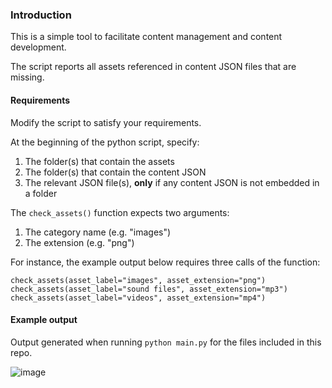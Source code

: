 ### Introduction

This is a simple tool to facilitate content management and content development.

The script reports all assets referenced in content JSON files that are missing.

#### Requirements

Modify the script to satisfy your requirements.

At the beginning of the python script, specify:
1. The folder(s) that contain the assets
2. The folder(s) that contain the content JSON
3. The relevant JSON file(s), **only** if any content JSON is not embedded in a folder

The `check_assets()` function expects two arguments: 
1. The category name (e.g. "images")
2. The extension (e.g. "png")

For instance, the example output below requires three calls of the function:

```
check_assets(asset_label="images", asset_extension="png")
check_assets(asset_label="sound files", asset_extension="mp3")
check_assets(asset_label="videos", asset_extension="mp4")
```

#### Example output

Output generated when running `python main.py` for the files included in this repo.

![image](https://github.com/user-attachments/assets/b0d9c671-0d30-40b6-942c-b9449509b666)

